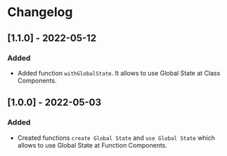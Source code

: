 # Changelog


## [1.1.0] - 2022-05-12

### Added

- Added function `withGlobalState`. It allows to use Global State at Class Components.

## [1.0.0] - 2022-05-03

### Added

- Created functions `create Global State` and `use Global State` which allows to use Global State at Function Components.
